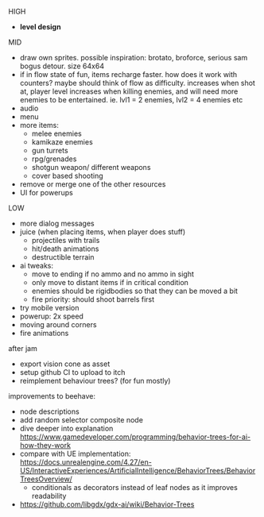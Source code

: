 HIGH
- **level design**

MID
- draw own sprites. possible inspiration: brotato, broforce, serious sam bogus detour. size 64x64
- if in flow state of fun, items recharge faster. how does it work with counters? maybe should think of flow as difficulty. increases when shot at, player level increases when killing enemies, and will need more enemies to be entertained. ie. lvl1 = 2 enemies, lvl2 = 4 enemies etc
- audio
- menu
- more items:
  - melee enemies
  - kamikaze enemies
  - gun turrets
  - rpg/grenades
  - shotgun weapon/ different weapons
  - cover based shooting
- remove or merge one of the other resources
- UI for powerups

LOW
- more dialog messages
- juice (when placing items, when player does stuff)
  - projectiles with trails
  - hit/death animations
  - destructible terrain
- ai tweaks:
  - move to ending if no ammo and no ammo in sight
  - only move to distant items if in critical condition
  - enemies should be rigidbodies so that they can be moved a bit
  - fire priority: should shoot barrels first
- try mobile version
- powerup: 2x speed
- moving around corners
- fire animations

after jam
- export vision cone as asset
- setup github CI to upload to itch
- reimplement behaviour trees? (for fun mostly)

improvements to beehave:
- node descriptions
- add random selector composite node 
- dive deeper into explanation https://www.gamedeveloper.com/programming/behavior-trees-for-ai-how-they-work
- compare with UE implementation: https://docs.unrealengine.com/4.27/en-US/InteractiveExperiences/ArtificialIntelligence/BehaviorTrees/BehaviorTreesOverview/
  - conditionals as decorators instead of leaf nodes as it improves readability
- https://github.com/libgdx/gdx-ai/wiki/Behavior-Trees